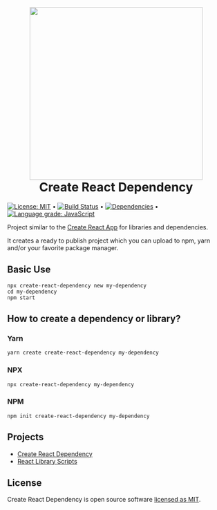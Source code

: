 <style type="text/css">
  .title { margin-top:0px }
</style>

<center><img width="400px" src="https://raw.githubusercontent.com/andrelmlins/create-react-dependency/master/packages/create-react-dependency/template/src/dev/logo.png"></center>

<h1 class="title"><center><b>Create React Dependency</b></center></h1>

[![License: MIT](https://img.shields.io/badge/License-MIT-yellow.svg)](https://github.com/andrelmlins/create-react-dependency/blob/master/LICENSE) &bull; [![Build Status](https://travis-ci.com/andrelmlins/create-react-dependency.svg?branch=master)](https://travis-ci.com/andrelmlins/create-react-dependency) &bull; [![Dependencies](https://david-dm.org/andrelmlins/create-react-dependency.svg)](https://david-dm.org/andrelmlins/create-react-dependency) &bull; [![Language grade: JavaScript](https://img.shields.io/lgtm/grade/javascript/g/andrelmlins/create-react-dependency.svg?logo=lgtm&logoWidth=18)](https://lgtm.com/projects/g/andrelmlins/create-react-dependency/context:javascript)

Project similar to the [Create React App](https://github.com/facebook/create-react-app) for libraries and dependencies.

It creates a ready to publish project which you can upload to npm, yarn and/or your favorite package manager.

## Basic Use

```
npx create-react-dependency new my-dependency
cd my-dependency
npm start
```

## How to create a dependency or library?

### Yarn

```
yarn create create-react-dependency my-dependency
```

### NPX

```
npx create-react-dependency my-dependency
```

### NPM

```
npm init create-react-dependency my-dependency
```

## Projects

- [Create React Dependency](https://github.com/andrelmlins/create-react-dependency/blob/master/packages/create-react-dependency/README.md)
- [React Library Scripts](https://github.com/andrelmlins/create-react-dependency/blob/master/packages/react-dependency-scripts/README.md)

## License

Create React Dependency is open source software [licensed as MIT](https://github.com/andrelmlins/create-react-dependency/blob/master/LICENSE).
